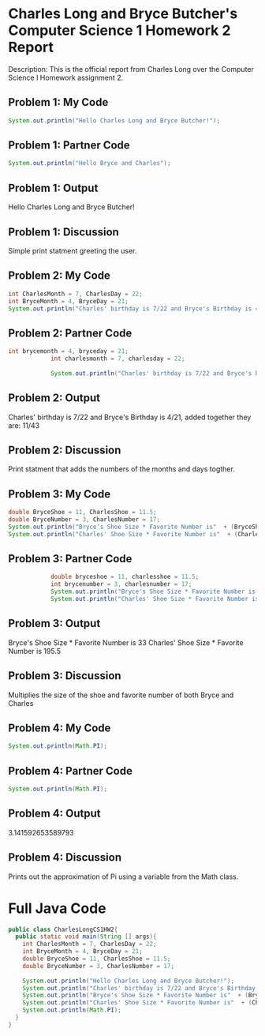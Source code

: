 # Charles Long and Bryce Butcher's Computer Science 1 Homework 2 Report
Description: This is the official report from Charles Long over the Computer Science I Homework assignment 2.

## Problem 1: My Code
```Java
System.out.println("Hello Charles Long and Bryce Butcher!");
```

## Problem 1: Partner Code
```Java
System.out.println("Hello Bryce and Charles");
```

## Problem 1: Output
Hello Charles Long and Bryce Butcher!

## Problem 1: Discussion
Simple print statment greeting the user.

## Problem 2: My Code
```Java
int CharlesMonth = 7, CharlesDay = 22;
int BryceMonth = 4, BryceDay = 21;
System.out.println("Charles' birthday is 7/22 and Bryce's Birthday is 4/21, added together they are: " + (CharlesMonth + BryceMonth) + "/" + (CharlesDay + BryceDay));
```

## Problem 2: Partner Code
```Java
int brycemonth = 4, bryceday = 21;
            int charlesmonth = 7, charlesday = 22;
           
            System.out.println("Charles' birthday is 7/22 and Bryce's birthday is 4/21. Added together they are: " + (brycemonth + charlesmonth) + "/" + (bryceday + charlesday));;
```

## Problem 2: Output
Charles' birthday is 7/22 and Bryce's Birthday is 4/21, added together they are: 11/43

## Problem 2: Discussion
Print statment that adds the numbers of the months and days togther.

 
## Problem 3: My Code
```Java
double BryceShoe = 11, CharlesShoe = 11.5;
double BryceNumber = 3, CharlesNumber = 17;
System.out.println("Bryce's Shoe Size * Favorite Number is"  + (BryceShoe * BryceNumber));
System.out.println("Charles' Shoe Size * Favorite Number is"  + (CharlesShoe * CharlesNumber));
```

## Problem 3: Partner Code
```Java
            double bryceshoe = 11, charlesshoe = 11.5;
            int brycenumber = 3, charlesnumber = 17;
            System.out.println("Bryce's Shoe Size * Favorite Number is "  + (bryceshoe * brycenumber));
            System.out.println("Charles' Shoe Size * Favorite Number is "  + (charlesshoe * charlesnumber));
```

## Problem 3: Output
Bryce's Shoe Size * Favorite Number is 33
Charles' Shoe Size * Favorite Number is 195.5

## Problem 3: Discussion
Multiplies the size of the shoe and favorite number of both Bryce and Charles

## Problem 4: My Code
```Java
System.out.println(Math.PI);
```

## Problem 4: Partner Code
```Java
System.out.println(Math.PI);
```

## Problem 4: Output
3.141592653589793

## Problem 4: Discussion
Prints out the approximation of Pi using a variable from the Math class.

# Full Java Code
``` Java
public class CharlesLongCS1HW2{
  public static void main(String [] args){
    int CharlesMonth = 7, CharlesDay = 22;
    int BryceMonth = 4, BryceDay = 21;
    double BryceShoe = 11, CharlesShoe = 11.5;
    double BryceNumber = 3, CharlesNumber = 17;
  
    System.out.println("Hello Charles Long and Bryce Butcher!");
    System.out.println("Charles' birthday is 7/22 and Bryce's Birthday is 4/21, added together they are: " + (CharlesMonth + BryceMonth) + "/" + (CharlesDay + BryceDay));
    System.out.println("Bryce's Shoe Size * Favorite Number is"  + (BryceShoe * BryceNumber));
    System.out.println("Charles' Shoe Size * Favorite Number is"  + (CharlesShoe * CharlesNumber));
    System.out.println(Math.PI);
  }
}
```


